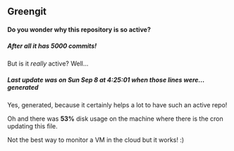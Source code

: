 ## Greengit

#### Do you wonder why this repository is so active?

##### After all it has 5000 commits!

But is it *really* active? Well...

##### Last update was on Sun Sep 8 at 4:25:01 when those lines were... generated

Yes, generated, because it certainly helps a lot to have such an active repo!

Oh and there was **53%** disk usage on the machine
where there is the cron updating this file.

Not the best way to monitor a VM in the cloud but it works! :)
